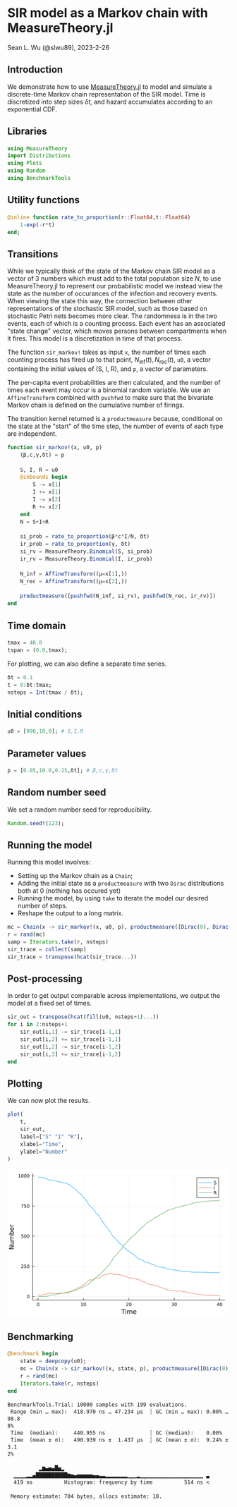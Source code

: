 # SIR model as a Markov chain with MeasureTheory.jl
Sean L. Wu (@slwu89), 2023-2-26

## Introduction

We demonstrate how to use [MeasureTheory.jl](https://github.com/cscherrer/MeasureTheory.jl) to model
and simulate a discrete-time Markov chain representation of the SIR model. Time is discretized
into step sizes $\delta t$, and hazard accumulates according to an exponential CDF.

## Libraries

```julia
using MeasureTheory
import Distributions
using Plots
using Random
using BenchmarkTools
```




## Utility functions

```julia
@inline function rate_to_proportion(r::Float64,t::Float64)
    1-exp(-r*t)
end;
```




## Transitions

While we typically think of the state of the Markov chain SIR model as a vector of 3 numbers which
must add to the total population size $N$, to use MeasureTheory.jl to represent our probabilistic
model we instead view the state as the number of occurances of the infection and recovery events.
When viewing the state this way, the connection between other representations of the stochastic SIR model,
such as those based on stochastic Petri nets becomes more clear. The randomness is in the two events,
each of which is a counting process. Each event has an associated "state change" vector, which moves
persons between compartments when it fires. This model is a discretization in time of that process.

The function `sir_markov!` takes as input `x`, the number of times each counting process has fired up
to that point, $N_{\text{inf}}(t), N_{\text{rec}}(t)$, `u0`, a vector containing the initial values 
of (S, I, R), and `p`, a vector of parameters. 

The per-capita event probabilities are then calculated, and the number of times each event may occur is a 
binomial random variable. We use an `AffineTransform` combined with `pushfwd` to make sure that the
bivariate Markov chain is defined on the cumulative number of firings.

The transition kernel returned is a `productmeasure` because, conditional on the state at the "start" of the time step,
the number of events of each type are independent.

```julia
function sir_markov!(x, u0, p)
    (β,c,γ,δt) = p

    S, I, R = u0
    @inbounds begin
        S -= x[1]
        I += x[1]
        I -= x[2]
        R += x[2]
    end
    N = S+I+R

    si_prob = rate_to_proportion(β*c*I/N, δt)
    ir_prob = rate_to_proportion(γ, δt)
    si_rv = MeasureTheory.Binomial(S, si_prob)
    ir_rv = MeasureTheory.Binomial(I, ir_prob)

    N_inf = AffineTransform((μ=x[1],))
    N_rec = AffineTransform((μ=x[2],))
    
    productmeasure([pushfwd(N_inf, si_rv), pushfwd(N_rec, ir_rv)])
end
```




## Time domain

```julia
tmax = 40.0
tspan = (0.0,tmax);
```




For plotting, we can also define a separate time series.

```julia
δt = 0.1
t = 0:δt:tmax;
nsteps = Int(tmax / δt);
```




## Initial conditions

```julia
u0 = [990,10,0]; # S,I,R
```




## Parameter values

```julia
p = [0.05,10.0,0.25,δt]; # β,c,γ,δt
```




## Random number seed

We set a random number seed for reproducibility.

```julia
Random.seed!(123);
```




## Running the model

Running this model involves:

- Setting up the Markov chain as a `Chain`;
- Adding the initial state as a `productmeasure` with two `Dirac` distributions both at 0 (nothing has occured yet)
- Running the model, by using `take` to iterate the model our desired number of steps.
- Reshape the output to a long matrix.


```julia
mc = Chain(x -> sir_markov!(x, u0, p), productmeasure([Dirac(0), Dirac(0)]))
r = rand(mc)
samp = Iterators.take(r, nsteps)
sir_trace = collect(samp)
sir_trace = transpose(hcat(sir_trace...))
```




## Post-processing

In order to get output comparable across implementations, we output the model at a fixed set of times.

```julia
sir_out = transpose(hcat(fill(u0, nsteps+1)...))
for i in 2:nsteps+1
    sir_out[i,1] -= sir_trace[i-1,1]
    sir_out[i,2] += sir_trace[i-1,1]
    sir_out[i,2] -= sir_trace[i-1,2]
    sir_out[i,3] += sir_trace[i-1,2]
end
```




## Plotting

We can now plot the results.

```julia
plot(
    t,
    sir_out,
    label=["S" "I" "R"],
    xlabel="Time",
    ylabel="Number"
)
```

![](figures/markov_measure_11_1.png)



## Benchmarking

```julia
@benchmark begin
    state = deepcopy(u0);
    mc = Chain(x -> sir_markov!(x, state, p), productmeasure([Dirac(0), Dirac(0)]))
    r = rand(mc)
    Iterators.take(r, nsteps)
end
```

```
BenchmarkTools.Trial: 10000 samples with 199 evaluations.
 Range (min … max):  418.970 ns … 47.234 μs  ┊ GC (min … max): 0.00% … 98.8
8%
 Time  (median):     440.955 ns              ┊ GC (median):    0.00%
 Time  (mean ± σ):   490.939 ns ±  1.437 μs  ┊ GC (mean ± σ):  9.24% ±  3.1
2%

          ▂▆▄▅▄█▅▂                                              
  ▁▁▁▁▂▂▄██████████▆▅▄▅▅▅▅▅▄▄▃▃▂▂▂▂▂▂▂▁▁▁▂▁▁▁▁▁▁▁▁▁▁▁▁▁▁▁▁▁▁▁▁ ▃
  419 ns          Histogram: frequency by time          514 ns <

 Memory estimate: 704 bytes, allocs estimate: 10.
```


